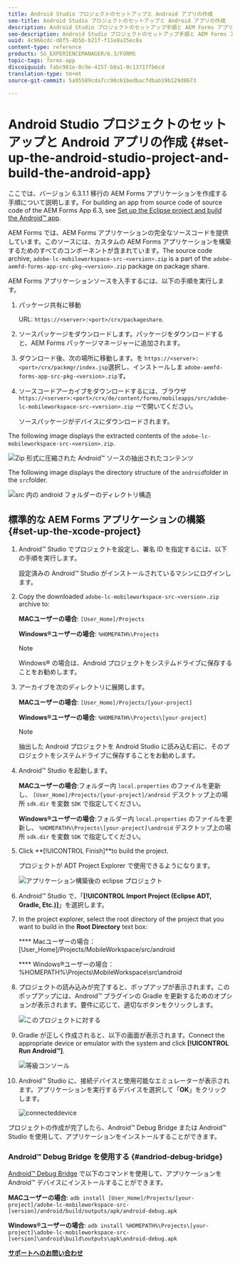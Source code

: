 ```yaml
---
title: Android Studio プロジェクトのセットアップと Android アプリの作成
seo-title: Android Studio プロジェクトのセットアップと Android アプリの作成
description: Android Studio プロジェクトのセットアップ手順と AEM Forms アプリケーションのインストーラーの作成手順
seo-description: Android Studio プロジェクトのセットアップ手順と AEM Forms アプリケーションのインストーラーの作成手順
uuid: 4c966cdc-d0f5-4b5b-b21f-f11e8a35ec8a
content-type: reference
products: SG_EXPERIENCEMANAGER/6.3/FORMS
topic-tags: forms-app
discoiquuid: fabc981e-0c9e-4157-b0a1-0c13717fb6cd
translation-type: tm+mt
source-git-commit: 5a95589cda7cc90c61bedbacfdbab19b129d8673

---
```



# Android Studio プロジェクトのセットアップと Android アプリの作成 {#set-up-the-android-studio-project-and-build-the-android-app}

ここでは、バージョン 6.3.1.1 移行の AEM Forms アプリケーションを作成する手順について説明します。For building an app from source code of source code of the AEM Forms App 6.3, see [Set up the Eclipse project and build the Android™ app](/help/forms/using/setup-eclipse-project-build-installer.md).

AEM Forms では、AEM Forms アプリケーションの完全なソースコードを提供しています。このソースには、カスタムの AEM Forms アプリケーションを構築するためのすべてのコンポーネントが含まれています。The source code archive, `adobe-lc-mobileworkspace-src-<version>.zip` is a part of the `adobe-aemfd-forms-app-src-pkg-<version>.zip` package on package share.

AEM Forms アプリケーションソースを入手するには、以下の手順を実行します。

1. パッケージ共有に移動

   URL: `https://<server>:<port>/crx/packageshare`.

1. ソースパッケージをダウンロードします。パッケージをダウンロードすると、AEM Forms パッケージマネージャーに追加されます。
1. ダウンロード後、次の場所に移動します。を `https://<server>:<port>/crx/packmgr/index.jsp`選択し、インストールしま `adobe-aemfd-forms-app-src-pkg-<version>.zip`す。

1. ソースコードアーカイブをダウンロードするには、ブラウザ `https://<server>:<port>/crx/de/content/forms/mobileapps/src/adobe-lc-mobileworkspace-src-<version>.zip` ーで開いてください。

   ソースパッケージがデバイスにダウンロードされます。

The following image displays the extracted contents of the `adobe-lc-mobileworkspace-src-<version>.zip`.

![Zip 形式に圧縮された Android™ ソースの抽出されたコンテンツ](assets/mws-content-1.png)

The following image displays the directory structure of the `android`folder in the `src`folder.

![src 内の android フォルダーのディレクトリ構造](assets/android-folder.png)

## 標準的な AEM Forms アプリケーションの構築 {#set-up-the-xcode-project}

1. Android™ Studio でプロジェクトを設定し、署名 ID を指定するには、以下の手順を実行します。

   設定済みの Android™ Studio がインストールされているマシンにログインします。

1. Copy the downloaded `adobe-lc-mobileworkspace-src-<version>.zip` archive to:

   **MACユーザーの場合**: `[User_Home]/Projects`

   **Windows®ユーザーの場合**: `%HOMEPATH%\Projects`

   >[!NOTE]
   >
   >Windows® の場合は、Android プロジェクトをシステムドライブに保存することをお勧めします。

1. アーカイブを次のディレクトリに展開します。

   **MACユーザーの場合**: `[User_Home]/Projects/[your-project]`

   **Windows®ユーザーの場合**: `%HOMEPATH%\Projects\[your-project]`

   >[!NOTE]
   >
   >抽出した Android プロジェクトを Android Studio に読み込む前に、そのプロジェクトをシステムドライブに保存することをお勧めします。

1. Android™ Studio を起動します。

   **MACユーザーの場合**:フォルダー内 `local.properties` のファイルを更新し、 `[User_Home]/Projects/[your-project]/android` デスクトップ上の場所 `sdk.dir` を変数 `SDK` で指定してください。

   **Windows®ユーザーの場合**:フォルダー内 `local.properties` のファイルを更新し、 `%HOMEPATH%\Projects\[your-project]\android` デスクトップ上の場所 `sdk.dir` を変数 `SDK` で指定してください。

1. Click **[!UICONTROL Finish]**to build the project.

    プロジェクトが ADT Project Explorer で使用できるようになります。 

   ![アプリケーション構築後の eclipse プロジェクト](assets/eclipsebuildmws.png)

1. Android™ Studio で、「**[!UICONTROL Import Project (Eclipse ADT, Gradle, Etc.)]**」を選択します。
1. In the project explorer, select the root directory of the project that you want to build in the **Root Directory** text box:

   **** Macユーザーの場合： [User_Home]/Projects/MobileWorkspace/src/android

   **** Windows®ユーザーの場合：%HOMEPATH%\Projects\MobileWorkspace\src\android

1. プロジェクトの読み込みが完了すると、ポップアップが表示されます。このポップアップには、Android™ プラグインの Gradle を更新するためのオプションが表示されます。要件に応じて、適切なボタンをクリックします。

   ![このプロジェクトに対する](assets/dontremindmeagainforthisproject.png)

1. Gradle が正しく作成されると、以下の画面が表示されます。Connect the appropriate device or emulator with the system and click **[!UICONTROL Run Android™]**.

   ![等級コンソール](assets/gradleconsole.png)

1. Android™ Studio に、接続デバイスと使用可能なエミュレーターが表示されます。アプリケーションを実行するデバイスを選択して「**OK**」をクリックします。

   ![connecteddevice](assets/connecteddevice.png)

プロジェクトの作成が完了したら、Android™ Debug Bridge または Android™ Studio を使用して、アプリケーションをインストールすることができます。

### Android™ Debug Bridge を使用する {#andriod-debug-bridge}

[Android™ Debug Bridge](https://developer.android.com/tools/help/adb.html) で以下のコマンドを使用して、アプリケーションを Android™ デバイスにインストールすることができます。

**MACユーザーの場合**: `adb install [User_Home]/Projects/[your-project]/adobe-lc-mobileworkspace-src-[version]/android/build/outputs/apk/android-debug.apk`

**Windows®ユーザーの場合**: `adb install %HOMEPATH%\Projects\[your-project]\adobe-lc-mobileworkspace-src-[version]\android\build\outputs\apk\android-debug.apk`

**[サポートへのお問い合わせ](https://www.adobe.com/account/sign-in.supportportal.html)**
